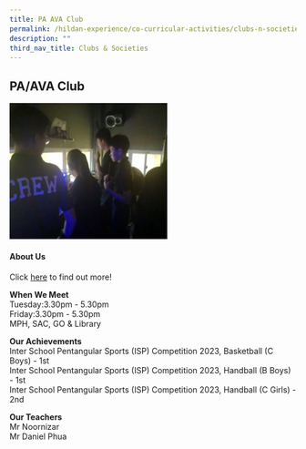 ```yaml
---
title: PA AVA Club
permalink: /hildan-experience/co-curricular-activities/clubs-n-societies/pa-ava-club/
description: ""
third_nav_title: Clubs & Societies
---
```

PA/AVA Club
-----------

<img src="/images/CCA/PA.jpg" style="width:55%">


#### About Us

Click&nbsp;[here](/files/CCA/PA%20Crew%20School%20Website.pdf)&nbsp;to find out more!

**When We Meet** <br>
Tuesday:3.30pm - 5.30pm<br>
Friday:3.30pm - 5.30pm<br>
MPH, SAC, GO & Library<br>

**Our Achievements**<br>
Inter School Pentangular Sports (ISP) Competition 2023, Basketball (C Boys) - 1st<br>
Inter School Pentangular Sports (ISP) Competition 2023, Handball (B Boys) - 1st<br>
Inter School Pentangular Sports (ISP) Competition 2023, Handball (C Girls) - 2nd<br>

**Our Teachers** <br> 
Mr Noornizar<br>
Mr Daniel Phua<br>
